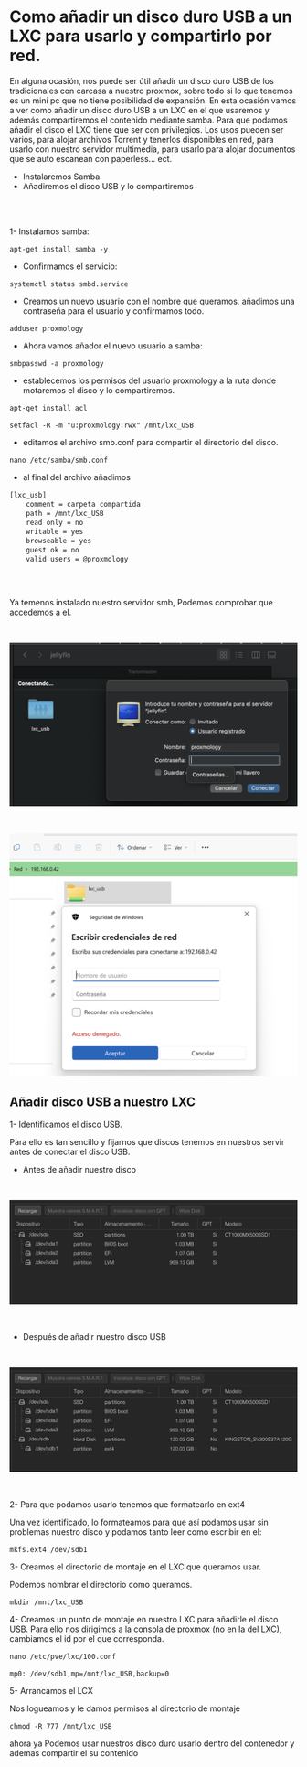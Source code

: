 # Como añadir un disco duro USB a un LXC para usarlo y compartirlo por red.

En alguna ocasión, nos puede ser útil añadir un disco duro USB de los tradicionales con carcasa a nuestro proxmox, sobre todo si lo que tenemos es un mini pc que no tiene posibilidad de expansión.
En esta ocasión vamos a ver como añadir un disco duro USB a un LXC en el que usaremos y además compartiremos el contenido mediante samba. Para que podamos añadir el disco el LXC tiene que ser con privilegios.
Los usos pueden ser varios, para alojar archivos Torrent y tenerlos disponibles en red, para usarlo con nuestro servidor multimedia, para usarlo para alojar documentos que se auto escanean con paperless… ect.


- Instalaremos Samba.
- Añadiremos el disco USB y lo compartiremos
  
<br>
<br>

1- Instalamos samba:

```
apt-get install samba -y
```

* Confirmamos el servicio:

```
systemctl status smbd.service
```

* Creamos un nuevo usuario con el nombre que queramos, añadimos una contraseña para el usuario y confirmamos todo.

```
adduser proxmology
```

* Ahora vamos añador el nuevo usuario a samba:

```
smbpasswd -a proxmology
```

* establecemos los permisos del usuario proxmology a la ruta donde motaremos el disco y lo compartiremos.
```
apt-get install acl
```
```
setfacl -R -m "u:proxmology:rwx" /mnt/lxc_USB
```

* editamos el archivo smb.conf para compartir el directorio del disco.

```
nano /etc/samba/smb.conf
```

* al final del archivo añadimos 
```
[lxc_usb]
    comment = carpeta compartida
    path = /mnt/lxc_USB
    read only = no
    writable = yes
    browseable = yes
    guest ok = no
    valid users = @proxmology
```
<br>

##

Ya temenos instalado nuestro servidor smb, Podemos comprobar que accedemos a el.

<br>

![This is an image](lxc_1.png)

<br>

![This is an image](lxc_2.png)

##

## Añadir disco USB a nuestro LXC



1-	Identificamos el disco USB.

Para ello es tan sencillo y fijarnos que discos tenemos en nuestros servir antes de conectar el disco USB.

 - Antes de añadir nuestro disco

<br>

![This is an image](lxc_3.png)

<br>

 - Después de añadir nuestro disco USB

<br>

![This is an image](lxc_4.png)

<br>

2-	Para que podamos usarlo tenemos que formatearlo en ext4

Una vez identificado, lo formateamos para que así podamos usar sin problemas nuestro disco y podamos tanto leer como escribir en el:
```
mkfs.ext4 /dev/sdb1
```

3-	Creamos el directorio de montaje en el LXC que queramos usar.

Podemos nombrar el directorio como queramos.
```
mkdir /mnt/lxc_USB
```

4-	Creamos un punto de montaje en nuestro LXC para añadirle el disco USB. Para ello nos dirigimos a la consola de proxmox (no en la del  LXC), cambiamos el id por el que corresponda.
```
nano /etc/pve/lxc/100.conf
```
```
mp0: /dev/sdb1,mp=/mnt/lxc_USB,backup=0
```

5-	Arrancamos el LCX
   
Nos logueamos y le damos permisos al directorio de montaje
```
chmod -R 777 /mnt/lxc_USB
```

ahora ya Podemos usar nuestros disco duro usarlo dentro del contenedor y ademas compartir el su contenido


